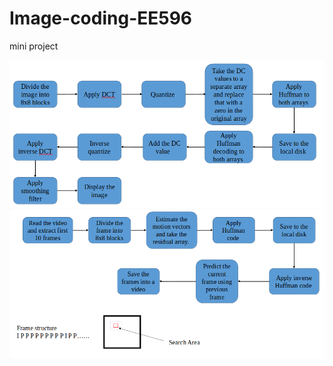 # Image-coding-EE596
mini project

![alt text](https://github.com/AshanSerasinghe/Image-coding-EE596/blob/main/BlockDiagram_img.png)
![all text](https://github.com/AshanSerasinghe/Image-coding-EE596/blob/main/BlockDagram_video.png)
